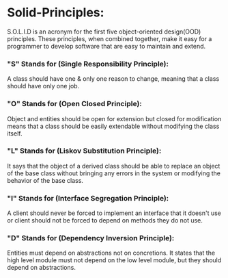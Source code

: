 # Solid-Principles:
S.O.L.I.D is an acronym for the first five object-oriented design(OOD) principles. These principles, when combined together, make it easy for a programmer to develop software that are easy to maintain and extend.

### "S" Stands for (Single Responsibility Principle):
A class should have one & only one reason to change, meaning that a class should have only one job.

### "O" Stands for (Open Closed Principle):
Object and entities should be open for extension but closed for modification means that a class should be easily extendable without modifying the class itself.

### "L" Stands for (Liskov Substitution Principle):
It says that the object of a derived class should be able to replace an object of the base class without bringing any errors in the system or modifying the behavior of the base class.

### "I" Stands for (Interface Segregation Principle):
A client should never be forced to implement an interface that it doesn't use or client should not be forced to depend on methods they do not use. 

### "D" Stands for (Dependency Inversion Principle):
Entities must depend on abstractions not on concretions. It states that the high level module must not depend on the low level module, but they should depend on abstractions.
